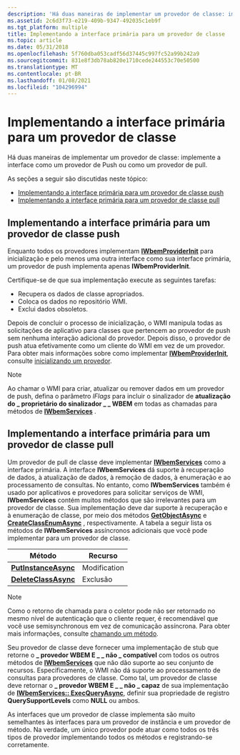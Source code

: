 ```yaml
---
description: 'Há duas maneiras de implementar um provedor de classe: implemente a interface como um provedor de Push ou como um provedor de pull.'
ms.assetid: 2c6d3f73-e219-409b-9347-492035c1eb9f
ms.tgt_platform: multiple
title: Implementando a interface primária para um provedor de classe
ms.topic: article
ms.date: 05/31/2018
ms.openlocfilehash: 5f760dba053cadf56d37445c997fc52a99b242a9
ms.sourcegitcommit: 831e8f3db78ab820e1710cede244553c70e50500
ms.translationtype: MT
ms.contentlocale: pt-BR
ms.lasthandoff: 01/08/2021
ms.locfileid: "104296994"
---
```

# <a name="implementing-the-primary-interface-for-a-class-provider"></a>Implementando a interface primária para um provedor de classe

Há duas maneiras de implementar um provedor de classe: implemente a interface como um provedor de Push ou como um provedor de pull.

As seções a seguir são discutidas neste tópico:

-   [Implementando a interface primária para um provedor de classe push](#implementing-the-primary-interface-for-a-push-class-provider)
-   [Implementando a interface primária para um provedor de classe pull](#implementing-the-primary-interface-for-a-pull-class-provider)

## <a name="implementing-the-primary-interface-for-a-push-class-provider"></a>Implementando a interface primária para um provedor de classe push

Enquanto todos os provedores implementam [**IWbemProviderInit**](/windows/desktop/api/Wbemprov/nn-wbemprov-iwbemproviderinit) para inicialização e pelo menos uma outra interface como sua interface primária, um provedor de push implementa apenas **IWbemProviderInit**.

Certifique-se de que sua implementação execute as seguintes tarefas:

-   Recupera os dados de classe apropriados.
-   Coloca os dados no repositório WMI.
-   Exclui dados obsoletos.

Depois de concluir o processo de inicialização, o WMI manipula todas as solicitações de aplicativo para classes que pertencem ao provedor de push sem nenhuma interação adicional do provedor. Depois disso, o provedor de push atua efetivamente como um cliente do WMI em vez de um provedor. Para obter mais informações sobre como implementar [**IWbemProviderInit**](/windows/desktop/api/Wbemprov/nn-wbemprov-iwbemproviderinit), consulte [inicializando um provedor](initializing-a-provider.md).

> [!Note]  
> Ao chamar o WMI para criar, atualizar ou remover dados em um provedor de push, defina o parâmetro *lFlags* para incluir o sinalizador de **atualização do \_ proprietário do sinalizador \_ \_ WBEM** em todas as chamadas para métodos de [**IWbemServices**](/windows/desktop/api/WbemCli/nn-wbemcli-iwbemservices) .

 

## <a name="implementing-the-primary-interface-for-a-pull-class-provider"></a>Implementando a interface primária para um provedor de classe pull

Um provedor de pull de classe deve implementar [**IWbemServices**](/windows/desktop/api/WbemCli/nn-wbemcli-iwbemservices) como a interface primária. A interface **IWbemServices** dá suporte à recuperação de dados, à atualização de dados, à remoção de dados, à enumeração e ao processamento de consultas. No entanto, como **IWbemServices** também é usado por aplicativos e provedores para solicitar serviços de WMI, **IWbemServices** contém muitos métodos que são irrelevantes para um provedor de classe. Sua implementação deve dar suporte à recuperação e à enumeração de classe, por meio dos métodos [**GetObjectAsync**](/windows/desktop/api/WbemCli/nf-wbemcli-iwbemservices-getobjectasync) e [**CreateClassEnumAsync**](/windows/desktop/api/WbemCli/nf-wbemcli-iwbemservices-createclassenumasync) , respectivamente. A tabela a seguir lista os métodos de **IWbemServices** assíncronos adicionais que você pode implementar para um provedor de classe.



| Método                                                     | Recurso      |
|------------------------------------------------------------|--------------|
| [**PutInstanceAsync**](/windows/desktop/api/WbemCli/nf-wbemcli-iwbemservices-putinstanceasync) | Modification |
| [**DeleteClassAsync**](/windows/desktop/api/WbemCli/nf-wbemcli-iwbemservices-deleteclassasync) | Exclusão     |



 

> [!Note]  
> Como o retorno de chamada para o coletor pode não ser retornado no mesmo nível de autenticação que o cliente requer, é recomendável que você use semisynchronous em vez de comunicação assíncrona. Para obter mais informações, consulte [chamando um método](calling-a-method.md).

 

Seu provedor de classe deve fornecer uma implementação de stub que retorne o **\_ provedor WBEM E \_ \_ não \_ compatível** com todos os outros métodos de [**IWbemServices**](/windows/desktop/api/WbemCli/nn-wbemcli-iwbemservices) que não dão suporte ao seu conjunto de recursos. Especificamente, o WMI não dá suporte ao processamento de consultas para provedores de classe. Como tal, um provedor de classe deve retornar o **\_ provedor WBEM E \_ \_ não \_ capaz** de sua implementação de [**IWbemServices:: ExecQueryAsync**](/windows/desktop/api/WbemCli/nf-wbemcli-iwbemservices-execqueryasync), definir sua propriedade de registro **QuerySupportLevels** como **NULL** ou ambos.

As interfaces que um provedor de classe implementa são muito semelhantes às interfaces para um provedor de instância e um provedor de método. Na verdade, um único provedor pode atuar como todos os três tipos de provedor implementando todos os métodos e registrando-se corretamente.

 

 




